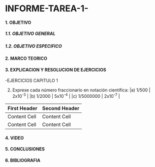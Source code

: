 # INFORME-TAREA-1-

#### 1. OBJETIVO
##### 1.1. OBJETIVO GENERAL
##### 1.2. OBJETIVO ESPECIFICO
#### 2. MARCO TEORICO
#### 3. EXPLICACION Y RESOLUCION DE EJERCICIOS
 -EJERCICIOS CAPITULO 1

2. Exprese cada número fraccionario en notación científica: 
|a) 1/500 | 2x10<sup>-3</sup> |
|b) 1/2000 | 5x10<sup>-4</sup> |
|c) 1/5000000 | 2x10<sup>-7</sup> |


| First Header  | Second Header |
| ------------- | ------------- |
| Content Cell  | Content Cell  |
| Content Cell  | Content Cell  |


#### 4. VIDEO
#### 5. CONCLUSIONES
#### 6. BIBLIOGRAFIA
